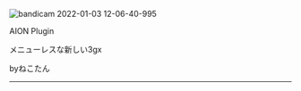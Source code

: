 ![bandicam 2022-01-03 12-06-40-995](https://user-images.githubusercontent.com/77876989/147900914-43a87311-00f1-4042-8f11-30320934f3ce.jpg)


AION Plugin

メニューレスな新しい3gx

byねこたん


---------------------------
